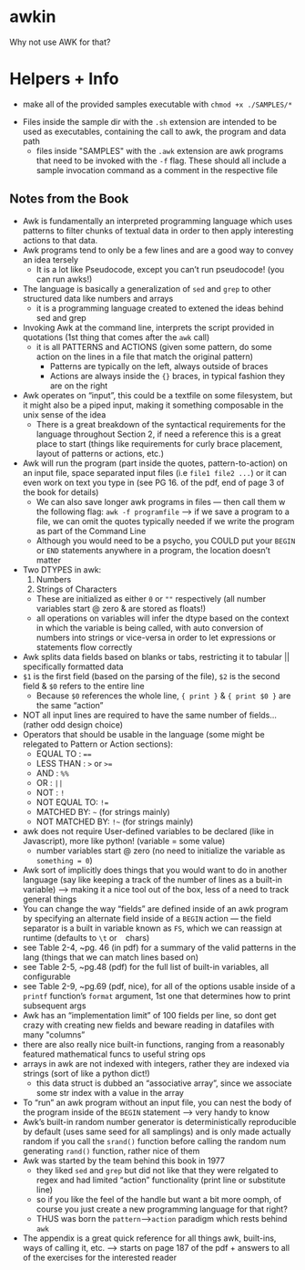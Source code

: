 # awkin
Why not use AWK for that?



# Helpers + Info
* make all of the provided samples executable with `chmod +x ./SAMPLES/*`
- Files inside the sample dir with the `.sh` extension are intended to be used as executables, containing the call to awk, the program and data path 
  - files inside "SAMPLES" with the `.awk` extension are awk programs that need to be invoked with the `-f` flag. These should all include a sample invocation command as a comment in the respective file




## Notes from the Book 
- Awk is fundamentally an interpreted programming language which uses patterns to filter chunks of textual data in order to then apply interesting actions to that data. 
- Awk programs tend to only be a few lines and are a good way to convey an idea tersely 
  - It is a lot like Pseudocode, except you can’t run pseudocode! (you can run awks!)
- The language is basically a generalization of `sed` and `grep` to other structured data like numbers and arrays
  - it is a programming language created to extened the ideas behind sed and grep
- Invoking Awk at the command line, interprets the script provided in quotations (1st thing that comes after the `awk` call)
  - it is all PATTERNS and ACTIONS (given some pattern, do some action on the lines in a file that match the original pattern)
    - Patterns are typically on the left, always outside of braces
    - Actions are always inside the `{}` braces, in typical fashion they are on the right 
- Awk operates on “input”, this could be a textfile on some filesystem, but it might also be a piped input, making it something composable in the unix sense of the idea
  - There is a great breakdown of the syntactical requirements for the language throughout Section 2, if need a reference this is a great place to start (things like requirements for curly brace placement, layout of patterns or actions, etc.)
- Awk will run the program (part inside the quotes, pattern-to-action) on an input file, space separated input files (i.e `file1 file2 ...`) or it can even work on text you type in (see PG 16. of the pdf, end of page 3 of the book for details)
  - We can also save longer awk programs in files — then call them w the following flag: `awk -f programfile` —> if we save a program to a file, we can omit the quotes typically needed if we write the program as part of the Command Line
  - Although you would need to be a psycho, you COULD put your `BEGIN` or `END` statements anywhere in a program, the location doesn’t matter
- Two DTYPES in awk: 
  1. Numbers
  2. Strings of Characters
  - These are initialized as either `0` or `""` respectively (all number variables start @ zero & are stored as floats!)
  - all operations on variables will infer the dtype based on the context in which the variable is being called, with auto conversion of numbers into strings or vice-versa in order to let expressions or statements flow correctly
- Awk splits data fields based on blanks or tabs, restricting it to tabular || specifically formatted data
- `$1` is the first field (based on the parsing of the file), `$2` is the second field & `$0` refers to the entire line
  - Because `$0` references the whole line, `{ print }` & `{ print $0 }` are the same “action”
- NOT all input lines are required to have the same number of fields… (rather odd design choice)
- Operators that should be usable in the language (some might be relegated to Pattern or Action sections):
  - EQUAL TO : `==`
  - LESS THAN : `>` or `>=` 
  - AND : `%%`
  - OR : `||`
  - NOT : `!`
  - NOT EQUAL TO: `!=`
  - MATCHED BY: `~` (for strings mainly)
  - NOT MATCHED BY: `!~` (for strings mainly)
- awk does not require User-defined variables to be declared (like in Javascript), more like python! (variable = some value)
  - number variables start @ zero (no need to initialize the variable as `something = 0`)
- Awk sort of implicitly does things that you would want to do in another language (say like keeping a track of the number of lines as a built-in variable) —> making it a nice tool out of the box, less of a need to track general things
- You can change the way “fields” are defined inside of an awk program by specifying an alternate field inside of a `BEGIN`  action — the field separator is a built in variable known as `FS`, which we can reassign at runtime (defaults to `\t` or ` ` chars)
- see Table 2-4, ~pg. 46 (in pdf) for a summary of the valid patterns in the lang (things that we can match lines based on)
- see Table 2-5, ~pg.48 (pdf) for the full list of built-in variables, all configurable 
- see Table 2-9, ~pg.69 (pdf, nice), for all of the options usable inside of a `printf` function’s `format` argument, 1st one that determines how to print subsequent args
- Awk has an “implementation limit” of 100 fields per line, so dont get crazy with creating new fields and beware reading in datafiles with many "columns”
- there are also really nice built-in functions, ranging from a reasonably featured mathematical funcs to useful string ops 
- arrays in awk are not indexed with integers, rather they are indexed via strings (sort of like a python dict!)
  - this data struct is dubbed an “associative array”, since we associate some str index with a value in the array
- To “run” an awk program without an input file, you can nest the body of the program inside of the `BEGIN` statement —> very handy to know
- Awk’s built-in random number generator is deterministically reproducible by default (uses same seed for all samplings) and is only made actually random if you call the `srand()` function before calling the random num generating `rand()` function, rather nice of them 
- Awk was started by the team behind this book in 1977
  - they liked `sed` and `grep` but did not like that they were relgated to regex and had limited “action” functionality (print line or substitute line)
  - so if you like the feel of the handle but want a bit more oomph, of course you just create a new programming language for that right? 
  - THUS was born the `pattern`—>`action` paradigm which rests behind `awk`
- The appendix is a great quick reference for all things awk, built-ins, ways of calling it, etc. —> starts on page 187 of the pdf + answers to all of the exercises for the interested reader



